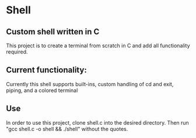 # Shell

## Custom shell written in C
This project is to create a terminal from scratch in C and add all functionality required.

## Current functionality:
Currently this shell supports built-ins, custom handling of cd and exit, piping, and a colored terminal

## Use
In order to use this project, clone shell.c into the desired directory. Then run "gcc shell.c -o shell && ./shell" without the quotes.
